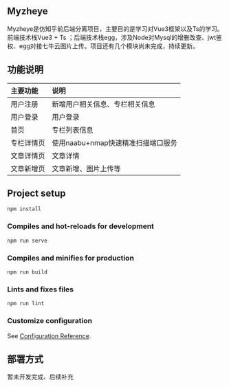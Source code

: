## Myzheye

Myzheye是仿知乎前后端分离项目，主要目的是学习对Vue3框架以及Ts的学习。前端技术栈Vue3 + Ts ；后端技术栈egg，涉及Node对Mysql的增删改查、jwt鉴权、egg对接七牛云图片上传。项目还有几个模块尚未完成，持续更新。


## 功能说明

| 主要功能             | 说明                      |
| :-------     | :--------------------------- |
| 用户注册      | 新增用户相关信息、专栏相关信息    |
| 用户登录      | 用户登录            |
| 首页          | 专栏列表信息                   |
| 专栏详情页     | 使用naabu+nmap快速精准扫描端口服务    |
| 文章详情页     | 文章详情      |
| 文章新增页     | 文章新增、图片上传等 |                 |

## Project setup
```
npm install
```

### Compiles and hot-reloads for development
```
npm run serve
```

### Compiles and minifies for production
```
npm run build
```

### Lints and fixes files
```
npm run lint
```

### Customize configuration
See [Configuration Reference](https://cli.vuejs.org/config/).

## 部署方式

暂未开发完成、后续补充

